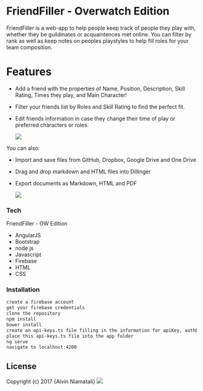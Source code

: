 # FriendFiller - Overwatch Edition
FriendFiller is a web-app to help people keep track of people they play with, whether they be guildmates or acquaintences met online.  You can filter by rank as well as keep notes on peoples playstyles to help fill roles for your team composition.

# Features

  - Add a friend with the properties of Name, Position, Description, Skill Rating, Times they play, and Main Character!
  - Filter your friends list by Roles and Skill Rating to find the perfect fit.
  - Edit friends information in case they change their time of play or preferred characters or roles.

    ![](https://firebasestorage.googleapis.com/v0/b/testdb-643b7.appspot.com/o/snip1.JPG?alt=media&token=77052805-dd78-4560-8f2c-ee51c273ce8a)

You can also:
  - Import and save files from GitHub, Dropbox, Google Drive and One Drive
  - Drag and drop markdown and HTML files into Dillinger
  - Export documents as Markdown, HTML and PDF

    ![](https://firebasestorage.googleapis.com/v0/b/testdb-643b7.appspot.com/o/snip4.JPG?alt=media&token=fded75f5-a60e-419f-9252-b00c67f61756)

### Tech

FriendFiller - OW Edition

* AngularJS
* Bootstrap
* node.js
* Javascript
* Firebase
* HTML
* CSS


### Installation

```sh
create a firebase account
get your firebase credentials
clone the repository
npm install
bower install
create an api-keys.ts file filling in the information for apiKey, authDomaind, databaseURL, storageBucket, messagingSenderId with the information obtained from your database webapp on firebase
place this api-keys.ts file into the app folder
ng serve
navigate to localhost:4200
```
License
----

Copyright (c) 2017 {Alvin Niamatali}
 ![](https://firebasestorage.googleapis.com/v0/b/testdb-643b7.appspot.com/o/snip2.JPG?alt=media&token=9c3be3eb-8b1c-4876-9033-a9b43bd547f8)
